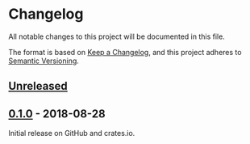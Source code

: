 # Changelog
All notable changes to this project will be documented in this file.

The format is based on [Keep a Changelog](https://keepachangelog.com/en/1.0.0/),
and this project adheres to [Semantic Versioning](https://semver.org/spec/v2.0.0.html).

## [Unreleased]

## [0.1.0] - 2018-08-28
Initial release on GitHub and crates.io.


[Unreleased]: https://github.com/lukehsiao/netlify-ddns-rs/compare/v0.1.0...master
[0.1.0]: https://github.com/lukehsiao/netlify-ddns-rs/releases/tag/v0.1.0
